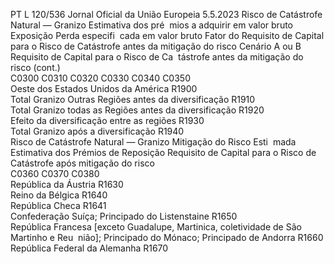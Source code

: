 PT  L 120/536 Jornal Oficial da União Europeia 5.5.2023
 Risco de Catástrofe Natural — Granizo  Estimativa dos pré ­
mios a adquirir em 
valor bruto  Exposição  Perda especifi ­
cada em valor 
bruto  Fator do Requisito 
de Capital para o 
Risco de Catástrofe 
antes da mitigação 
do risco  Cenário A ou 
B Requisito de Capital 
para o Risco de Ca ­
tástrofe antes da 
mitigação do risco  (cont.)  
C0300  C0310  C0320  C0330  C0340  C0350  
Oeste dos Estados Unidos da América  R1900  
Total Granizo Outras Regiões antes da 
diversificação  R1910  
Total Granizo todas as Regiões antes da 
diversificação  R1920  
Efeito da diversificação entre as regiões  R1930  
Total Granizo após a diversificação  R1940  
Risco de Catástrofe Natural — Granizo  Mitigação do Risco Esti ­
mada  Estimativa dos Prémios de 
Reposição  Requisito de Capital para 
o Risco de Catástrofe 
após mitigação do risco  
C0360  C0370  C0380  
República da Áustria  R1630  
Reino da Bélgica  R1640  
República Checa  R1641  
Confederação Suíça; Principado do Listenstaine  R1650  
República Francesa [exceto Guadalupe, Martinica, coletividade de São Martinho e Reu ­
nião]; Principado do Mónaco; Principado de Andorra  R1660  
República Federal da Alemanha  R1670